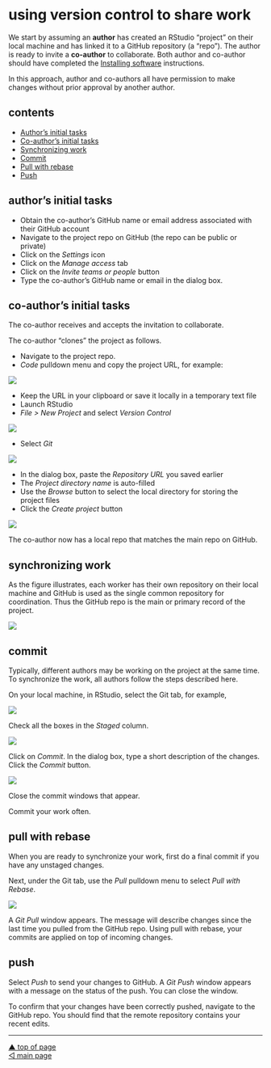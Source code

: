 using version control to share work
================

We start by assuming an **author** has created an RStudio “project” on
their local machine and has linked it to a GitHub repository (a “repo”).
The author is ready to invite a **co-author** to collaborate. Both
author and co-author should have completed the [Installing
software](p001-install-software.md) instructions.

In this approach, author and co-authors all have permission to make
changes without prior approval by another author.

## contents

-   [Author’s initial tasks](#authors-initial-tasks)
-   [Co-author’s initial tasks](#co-authors-initial-tasks)
-   [Synchronizing work](#synchronizing-work)
-   [Commit](#commit)
-   [Pull with rebase](#pull-with-rebase)
-   [Push](#push)

## author’s initial tasks

-   Obtain the co-author’s GitHub name or email address associated with
    their GitHub account
-   Navigate to the project repo on GitHub (the repo can be public or
    private)
-   Click on the *Settings* icon
-   Click on the *Manage access* tab
-   Click on the *Invite teams or people* button
-   Type the co-author’s GitHub name or email in the dialog box.

## co-author’s initial tasks

The co-author receives and accepts the invitation to collaborate.

The co-author “clones” the project as follows.

-   Navigate to the project repo.
-   *Code* pulldown menu and copy the project URL, for example:

![](../resources/git-collab-001.png)

-   Keep the URL in your clipboard or save it locally in a temporary
    text file
-   Launch RStudio
-   *File &gt; New Project* and select *Version Control*

![](../resources/git-collab-002.png)

-   Select *Git*

![](../resources/git-collab-003.png)

-   In the dialog box, paste the *Repository URL* you saved earlier
-   The *Project directory name* is auto-filled
-   Use the *Browse* button to select the local directory for storing
    the project files
-   Click the *Create project* button

![](../resources/git-collab-004.png)

The co-author now has a local repo that matches the main repo on GitHub.

## synchronizing work

As the figure illustrates, each worker has their own repository on their
local machine and GitHub is used as the single common repository for
coordination. Thus the GitHub repo is the main or primary record of the
project.

![](../resources/git-collab-005.png)

## commit

Typically, different authors may be working on the project at the same
time. To synchronize the work, all authors follow the steps described
here.

On your local machine, in RStudio, select the Git tab, for example,

![](../resources/git-collab-006.png)

Check all the boxes in the *Staged* column.

![](../resources/git-collab-007.png)

Click on *Commit*. In the dialog box, type a short description of the
changes. Click the *Commit* button.

![](../resources/git-collab-008.png)

Close the commit windows that appear.

Commit your work often.

## pull with rebase

When you are ready to synchronize your work, first do a final commit if
you have any unstaged changes.

Next, under the Git tab, use the *Pull* pulldown menu to select *Pull
with Rebase*.

![](../resources/git-collab-009.png)

A *Git Pull* window appears. The message will describe changes since the
last time you pulled from the GitHub repo. Using pull with rebase, your
commits are applied on top of incoming changes.

## push

Select *Push* to send your changes to GitHub. A *Git Push* window
appears with a message on the status of the push. You can close the
window.

To confirm that your changes have been correctly pushed, navigate to the
GitHub repo. You should find that the remote repository contains your
recent edits.

------------------------------------------------------------------------

<a href="#top">▲ top of page</a>  
[◁ main page](../README.md)
